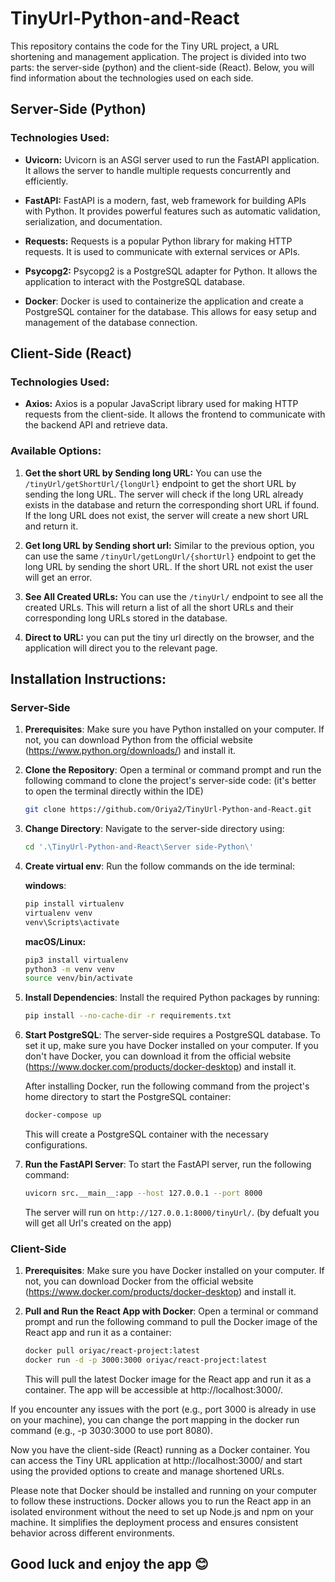 # TinyUrl-Python-and-React
This repository contains the code for the Tiny URL project, a URL shortening and management application. The project is divided into two parts: the server-side (python) and the client-side (React). Below, you will find information about the technologies used on each side.

## Server-Side (Python)

### Technologies Used:

- **Uvicorn:** Uvicorn is an ASGI server used to run the FastAPI application. It allows the server to handle multiple requests concurrently and efficiently.

- **FastAPI:** FastAPI is a modern, fast, web framework for building APIs with Python. It provides powerful features such as automatic validation, serialization, and documentation.

- **Requests:** Requests is a popular Python library for making HTTP requests. It is used to communicate with external services or APIs.

- **Psycopg2:** Psycopg2 is a PostgreSQL adapter for Python. It allows the application to interact with the PostgreSQL database.

- **Docker**: Docker is used to containerize the application and create a PostgreSQL container for the database. This allows for easy setup and management of the database connection.

## Client-Side (React)

### Technologies Used:

- **Axios:** Axios is a popular JavaScript library used for making HTTP requests from the client-side. It allows the frontend to communicate with the backend API and retrieve data.

### Available Options:

1. **Get the short URL by Sending long URL:** You can use the `/tinyUrl/getShortUrl/{longUrl}` endpoint to get the short URL by sending the long URL. The server will check if the long URL already exists in the database and return the corresponding short URL if found. If the long URL does not exist, the server will create a new short URL and return it.

2. **Get long URL by Sending short url:** Similar to the previous option, you can use the same `/tinyUrl/getLongUrl/{shortUrl}` endpoint to get the long URL by sending the short URL. If the short URL not exist the user will get an error.

3. **See All Created URLs:** You can use the `/tinyUrl/` endpoint to see all the created URLs. This will return a list of all the short URLs and their corresponding long URLs stored in the database.

4. **Direct to URL:** you can put the tiny url directly on the browser, and the application will direct you to the relevant page.


## Installation Instructions:
### Server-Side

1. **Prerequisites**: Make sure you have Python installed on your computer. If not, you can download Python from the official website (https://www.python.org/downloads/) and install it.

2. **Clone the Repository**: Open a terminal or command prompt and run the following command to clone the project's server-side code:
   (it's better to open the terminal directly within the IDE)

   ```bash
   git clone https://github.com/Oriya2/TinyUrl-Python-and-React.git
   ```

3. **Change Directory**: Navigate to the server-side directory using:

   ```bash
   cd '.\TinyUrl-Python-and-React\Server side-Python\'
   ```
4. **Create virtual env**: Run the follow commands on the ide terminal:
   
      **windows**:
      ```bash
      pip install virtualenv
      virtualenv venv
      venv\Scripts\activate
      ```

      **macOS/Linux:**
      ```bash
      pip3 install virtualenv
      python3 -m venv venv
      source venv/bin/activate
      ```

5. **Install Dependencies**: Install the required Python packages by running:

   ```bash
   pip install --no-cache-dir -r requirements.txt
   ```

6. **Start PostgreSQL**: The server-side requires a PostgreSQL database. To set it up, make sure you have Docker installed on your computer. If you don't have Docker, you can download it from the official website (https://www.docker.com/products/docker-desktop) and install it.

   After installing Docker, run the following command from the project's home directory to start the PostgreSQL container:

   ```bash
   docker-compose up
   ```

   This will create a PostgreSQL container with the necessary configurations.

7. **Run the FastAPI Server**: To start the FastAPI server, run the following command:

   ```bash
   uvicorn src.__main__:app --host 127.0.0.1 --port 8000
   ```

   The server will run on `http://127.0.0.1:8000/tinyUrl/`. (by defualt you will get all Url's created on the app)


### Client-Side
1. **Prerequisites**: Make sure you have Docker installed on your computer. If not, you can download Docker from the official website (https://www.docker.com/products/docker-desktop) and install it.

2. **Pull and Run the React App with Docker**: Open a terminal or command prompt and run the following command to pull the Docker image of the React app and run it as a container:

    ```bash
    docker pull oriyac/react-project:latest
    docker run -d -p 3000:3000 oriyac/react-project:latest
    ```

    This will pull the latest Docker image for the React app and run it as a container. The app will be accessible at http://localhost:3000/.

If you encounter any issues with the port (e.g., port 3000 is already in use on your machine), you can change the port mapping in the docker run command (e.g., -p 3030:3000 to use port 8080).

Now you have the client-side (React) running as a Docker container. You can access the Tiny URL application at http://localhost:3000/ and start using the provided options to create and manage shortened URLs.

Please note that Docker should be installed and running on your computer to follow these instructions. Docker allows you to run the React app in an isolated environment without the need to set up Node.js and npm on your machine. It simplifies the deployment process and ensures consistent behavior across different environments.

## Good luck and enjoy the app 😊
